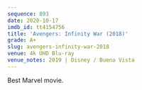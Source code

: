 ```yaml
---
sequence: 893
date: 2020-10-17
imdb_id: tt4154756
title: 'Avengers: Infinity War (2018)'
grade: A+
slug: avengers-infinity-war-2018
venue: 4k UHD Blu-ray
venue_notes: 2019 | Disney / Buena Vista
---
```


Best Marvel movie.